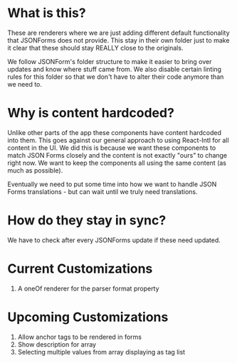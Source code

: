 # What is this?

These are renderers where we are just adding different default functionality that JSONForms does not provide. This stay in their own folder just to make it clear that these should stay REALLY close to the originals.

We follow JSONForm's folder structure to make it easier to bring over updates and know where stuff came from. We also disable certain linting rules for this folder so that we don't have to alter their code anymore than we need to.

# Why is content hardcoded?

Unlike other parts of the app these components have content hardcoded into them. This goes against our general approach to using React-Intl for all content in the UI. We did this is because we want these components to match JSON Forms closely and the content is not exactly "ours" to change right now. We want to keep the components all using the same content (as much as possible).

Eventually we need to put some time into how we want to handle JSON Forms translations - but can wait until we truly need translations.

# How do they stay in sync?

We have to check after every JSONForms update if these need updated.

# Current Customizations

1. A oneOf renderer for the parser format property

# Upcoming Customizations

1. Allow anchor tags to be rendered in forms
2. Show description for array
3. Selecting multiple values from array displaying as tag list
